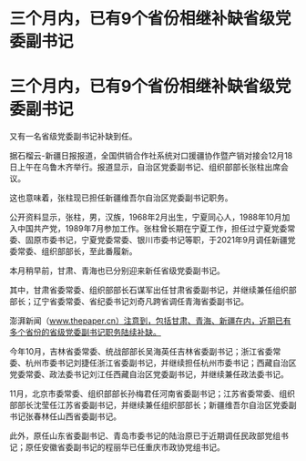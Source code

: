 # 三个月内，已有9个省份相继补缺省级党委副书记

# 三个月内，已有9个省份相继补缺省级党委副书记

又有一名省级党委副书记补缺到任。

据石榴云-新疆日报报道，全国供销合作社系统对口援疆协作暨产销对接会12月18日上午在乌鲁木齐举行。报道显示，自治区党委副书记、组织部部长张柱出席会议。

这也意味着，张柱现已担任新疆维吾尔自治区党委副书记职务。

公开资料显示，张柱，男，汉族，1968年2月出生，宁夏同心人，1988年10月加入中国共产党，1989年7月参加工作。张柱曾长期在宁夏工作，担任过宁夏党委常委、固原市委书记，宁夏党委常委、银川市委书记等职，于2021年9月调任新疆党委常委、组织部部长，至此番履新。

本月稍早前，甘肃、青海也已分别迎来新任省级党委副书记。

其中，甘肃省委常委、组织部部长石谋军出任甘肃省委副书记，并继续兼任组织部部长；辽宁省委常委、省纪委书记刘奇凡跨省调任青海省委副书记。

澎湃新闻（www.thepaper.cn）注意到，包括甘肃、青海、新疆在内，近期已有多个省份的省级党委副书记职务陆续补缺。

今年10月，吉林省委常委、统战部部长吴海英任吉林省委副书记；浙江省委常委、杭州市委书记刘捷任浙江省委副书记，并继续担任杭州市委书记；西藏自治区党委常委、政法委书记刘江任西藏自治区党委副书记，并继续兼任政法委书记。

11月，北京市委常委、组织部部长孙梅君任河南省委副书记；江苏省委常委、组织部部长沈莹任江苏省委副书记，并继续兼任组织部部长；新疆维吾尔自治区党委副书记张春林任山西省委副书记。

此外，原任山东省委副书记、青岛市委书记的陆治原已于近期调任民政部党组书记；原任安徽省委副书记的程丽华已任重庆市政协党组书记。

